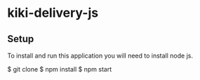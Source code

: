 # kiki-delivery-js

## Setup
To install and run this application you will need to install node js.

$ git clone 
$ npm install
$ npm start
